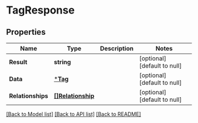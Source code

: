 # TagResponse

## Properties

Name | Type | Description | Notes
------------ | ------------- | ------------- | -------------
**Result** | **string** |  | [optional] [default to null]
**Data** | [***Tag**](Tag.md) |  | [optional] [default to null]
**Relationships** | [**[]Relationship**](Relationship.md) |  | [optional] [default to null]

[[Back to Model list]](../README.md#documentation-for-models) [[Back to API list]](../README.md#documentation-for-api-endpoints) [[Back to README]](../README.md)

